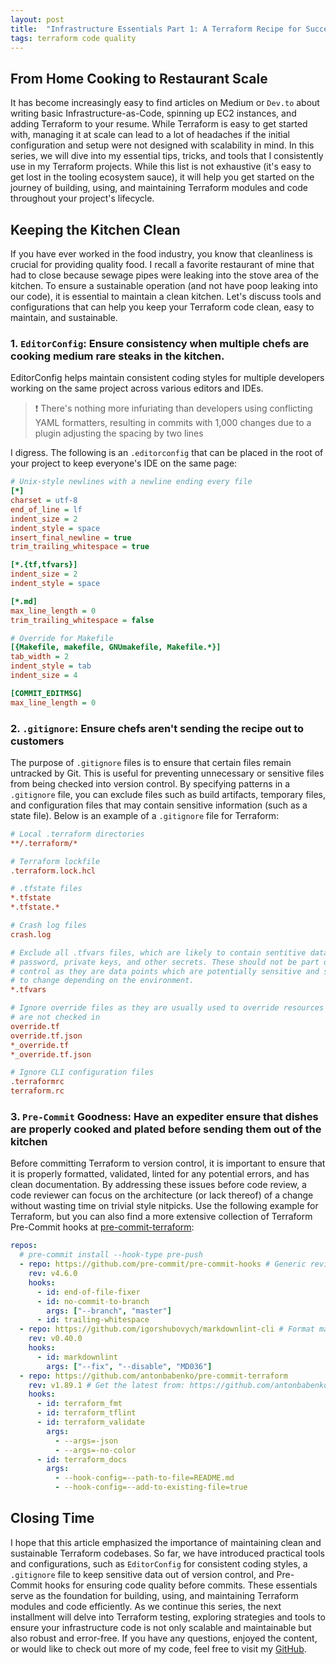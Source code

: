 ```yaml
---
layout: post
title:  "Infrastructure Essentials Part 1: A Terraform Recipe for Success"
tags: terraform code quality
---
```


## From Home Cooking to Restaurant Scale

It has become increasingly easy to find articles on Medium or `Dev.to` about writing basic Infrastructure-as-Code, spinning up EC2 instances, and adding Terraform to your resume. While Terraform is easy to get started with, managing it at scale can lead to a lot of headaches if the initial configuration and setup were not designed with scalability in mind. In this series, we will dive into my essential tips, tricks, and tools that I consistently use in my Terraform projects. While this list is not exhaustive (it's easy to get lost in the tooling ecosystem sauce), it will help you get started on the journey of building, using, and maintaining Terraform modules and code throughout your project's lifecycle.

## Keeping the Kitchen Clean

If you have ever worked in the food industry, you know that cleanliness is crucial for providing quality food. I recall a favorite restaurant of mine that had to close because sewage pipes were leaking into the stove area of the kitchen. To ensure a sustainable operation (and not have poop leaking into our code), it is essential to maintain a clean kitchen. Let's discuss tools and configurations that can help you keep your Terraform code clean, easy to maintain, and sustainable.

### 1. `EditorConfig`: Ensure consistency when multiple chefs are cooking medium rare steaks in the kitchen.

EditorConfig helps maintain consistent coding styles for multiple developers working on the same project across various editors and IDEs.

> :exclamation: There's nothing more infuriating than developers using conflicting YAML formatters, resulting in commits with 1,000 changes due to a plugin adjusting the spacing by two lines

I digress. The following is an `.editorconfig` that can be placed in the root of your project to keep everyone's IDE on the same page:

```ini
# Unix-style newlines with a newline ending every file
[*]
charset = utf-8
end_of_line = lf
indent_size = 2
indent_style = space
insert_final_newline = true
trim_trailing_whitespace = true

[*.{tf,tfvars}]
indent_size = 2
indent_style = space

[*.md]
max_line_length = 0
trim_trailing_whitespace = false

# Override for Makefile
[{Makefile, makefile, GNUmakefile, Makefile.*}]
tab_width = 2
indent_style = tab
indent_size = 4

[COMMIT_EDITMSG]
max_line_length = 0
```

### 2. `.gitignore`: Ensure chefs aren't sending the recipe out to customers

The purpose of `.gitignore` files is to ensure that certain files remain untracked by Git. This is useful for preventing unnecessary or sensitive files from being checked into version control. By specifying patterns in a `.gitignore` file, you can exclude files such as build artifacts, temporary files, and configuration files that may contain sensitive information (such as a state file). Below is an example of a `.gitignore` file for Terraform:

```ini
# Local .terraform directories
**/.terraform/*

# Terraform lockfile
.terraform.lock.hcl

# .tfstate files
*.tfstate
*.tfstate.*

# Crash log files
crash.log

# Exclude all .tfvars files, which are likely to contain sentitive data, such as
# password, private keys, and other secrets. These should not be part of version
# control as they are data points which are potentially sensitive and subject
# to change depending on the environment.
*.tfvars

# Ignore override files as they are usually used to override resources locally and so
# are not checked in
override.tf
override.tf.json
*_override.tf
*_override.tf.json

# Ignore CLI configuration files
.terraformrc
terraform.rc
```

### 3. `Pre-Commit` Goodness: Have an expediter ensure that dishes are properly cooked and plated before sending them out of the kitchen

Before committing Terraform to version control, it is important to ensure that it is properly formatted, validated, linted for any potential errors, and has clean documentation. By addressing these issues before code review, a code reviewer can focus on the architecture (or lack thereof) of a change without wasting time on trivial style nitpicks. Use the following example for Terraform, but you can also find a more extensive collection of Terraform Pre-Commit hooks at [pre-commit-terraform](https://github.com/antonbabenko/pre-commit-terraform):

```yaml
repos:
  # pre-commit install --hook-type pre-push
  - repo: https://github.com/pre-commit/pre-commit-hooks # Generic review/format
    rev: v4.6.0
    hooks:
      - id: end-of-file-fixer
      - id: no-commit-to-branch
        args: ["--branch", "master"]
      - id: trailing-whitespace
  - repo: https://github.com/igorshubovych/markdownlint-cli # Format markdown
    rev: v0.40.0
    hooks:
      - id: markdownlint
        args: ["--fix", "--disable", "MD036"]
  - repo: https://github.com/antonbabenko/pre-commit-terraform
    rev: v1.89.1 # Get the latest from: https://github.com/antonbabenko/pre-commit-terraform/releases
    hooks:
      - id: terraform_fmt
      - id: terraform_tflint
      - id: terraform_validate
        args:
          - --args=-json
          - --args=-no-color
      - id: terraform_docs
        args:
          - --hook-config=--path-to-file=README.md
          - --hook-config=--add-to-existing-file=true
```

## Closing Time

I hope that this article emphasized the importance of maintaining clean and sustainable Terraform codebases. So far, we have introduced practical tools and configurations, such as `EditorConfig` for consistent coding styles, a `.gitignore` file to keep sensitive data out of version control, and Pre-Commit hooks for ensuring code quality before commits. These essentials serve as the foundation for building, using, and maintaining Terraform modules and code efficiently. As we continue this series, the next installment will delve into Terraform testing, exploring strategies and tools to ensure your infrastructure code is not only scalable and maintainable but also robust and error-free. If you have any questions, enjoyed the content, or would like to check out more of my code, feel free to visit my [GitHub](https://github.com/RoseSecurity).

